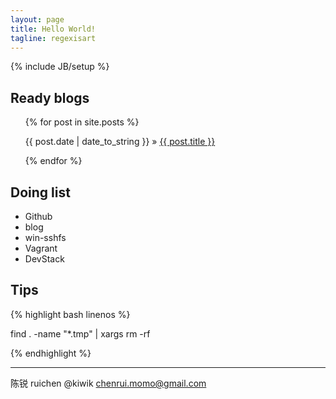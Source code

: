 ```yaml
---
layout: page
title: Hello World!
tagline: regexisart
---
```

{% include JB/setup %}

## Ready blogs 

<ul class="posts">
  {% for post in site.posts %}
    <p><span>{{ post.date | date_to_string }}</span> &raquo; <a href="{{ BASE_PATH }}{{ post.url }}">{{ post.title }}</a></p>
  {% endfor %}
</ul>

## Doing list

- Github
- blog
- win-sshfs
- Vagrant
- DevStack

## Tips

{% highlight bash linenos %}

find . -name "*.tmp" | xargs rm -rf 

{% endhighlight %}

----------

陈锐 ruichen @kiwik chenrui.momo@gmail.com